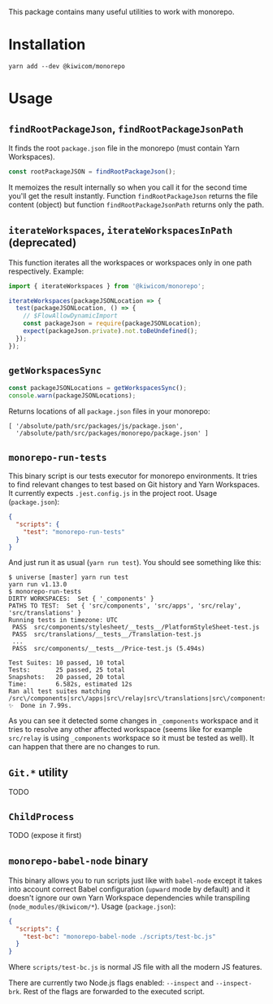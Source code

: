 This package contains many useful utilities to work with monorepo.

<!-- AUTOMATOR:HIRING_BANNER --><!-- /AUTOMATOR:HIRING_BANNER -->

# Installation

```
yarn add --dev @kiwicom/monorepo
```

# Usage

## `findRootPackageJson`, `findRootPackageJsonPath`

It finds the root `package.json` file in the monorepo (must contain Yarn Workspaces).

```js
const rootPackageJSON = findRootPackageJson();
```

It memoizes the result internally so when you call it for the second time you'll get the result instantly. Function `findRootPackageJson` returns the file content (object) but function `findRootPackageJsonPath` returns only the path.

## `iterateWorkspaces`, `iterateWorkspacesInPath` (deprecated)

This function iterates all the workspaces or workspaces only in one path respectively. Example:

```js
import { iterateWorkspaces } from '@kiwicom/monorepo';

iterateWorkspaces(packageJSONLocation => {
  test(packageJSONLocation, () => {
    // $FlowAllowDynamicImport
    const packageJson = require(packageJSONLocation);
    expect(packageJson.private).not.toBeUndefined();
  });
});
```

## `getWorkspacesSync`

```js
const packageJSONLocations = getWorkspacesSync();
console.warn(packageJSONLocations);
```

Returns locations of all `package.json` files in your monorepo:

```text
[ '/absolute/path/src/packages/js/package.json',
  '/absolute/path/src/packages/monorepo/package.json' ]
```

## `monorepo-run-tests`

This binary script is our tests executor for monorepo environments. It tries to find relevant changes to test based on Git history and Yarn Workspaces. It currently expects `.jest.config.js` in the project root. Usage (`package.json`):

```json
{
  "scripts": {
    "test": "monorepo-run-tests"
  }
}
```

And just run it as usual (`yarn run test`). You should see something like this:

```text
$ universe [master] yarn run test
yarn run v1.13.0
$ monorepo-run-tests
DIRTY WORKSPACES:  Set { '_components' }
PATHS TO TEST:  Set { 'src/components', 'src/apps', 'src/relay', 'src/translations' }
Running tests in timezone: UTC
 PASS  src/components/stylesheet/__tests__/PlatformStyleSheet-test.js
 PASS  src/translations/__tests__/Translation-test.js
 ...
 PASS  src/components/__tests__/Price-test.js (5.494s)

Test Suites: 10 passed, 10 total
Tests:       25 passed, 25 total
Snapshots:   20 passed, 20 total
Time:        6.582s, estimated 12s
Ran all test suites matching /src\/components|src\/apps|src\/relay|src\/translations|src\/components\/Icon.js/i.
✨  Done in 7.99s.
```

As you can see it detected some changes in `_components` workspace and it tries to resolve any other affected workspace (seems like for example `src/relay` is using `_components` workspace so it must be tested as well). It can happen that there are no changes to run.

## `Git.*` utility

TODO

## `ChildProcess`

TODO (expose it first)

## `monorepo-babel-node` binary

This binary allows you to run scripts just like with `babel-node` except it takes into account correct Babel configuration (`upward` mode by default) and it doesn't ignore our own Yarn Workspace dependencies while transpiling (`node_modules/@kiwicom/*`). Usage (`package.json`):

```json
{
  "scripts": {
    "test-bc": "monorepo-babel-node ./scripts/test-bc.js"
  }
}
```

Where `scripts/test-bc.js` is normal JS file with all the modern JS features.

There are currently two Node.js flags enabled: `--inspect` and `--inspect-brk`. Rest of the flags are forwarded to the executed script.
